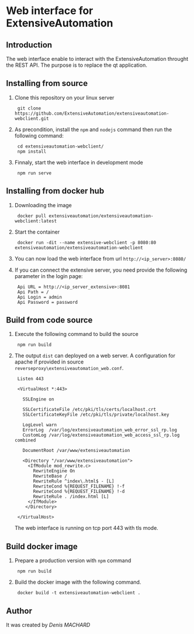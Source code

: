 Web interface for ExtensiveAutomation
=====================================

Introduction
------------

The web interface enable to interact with the ExtensiveAutomation throught the REST API.
The purpose is to replace the qt application.

Installing from source
----------------------

1. Clone this repository on your linux server

        git clone https://github.com/ExtensiveAutomation/extensiveautomation-webclient.git

2. As precondition, install the `npm` and `nodejs` command then run the following command:

        cd extensiveautomation-webclient/
        npm install 
        

3. Finnaly, start the web interface in development mode

        npm run serve
        
Installing from docker hub
-------------------------

1. Downloading the image

        docker pull extensiveautomation/extensiveautomation-webclient:latest

2. Start the container

        docker run -dit --name extensive-webclient -p 8080:80 extensiveautomation/extensiveautomation-webclient

3. You can now load the web interface from url `http://<ip_server>:8080/`

4. If you can connect the extensive server, you need provide the following parameter in the login page:

        Api URL = http://<ip_server_extensive>:8081
        Api Path = /
        Api Login = admin
        Api Password = password
        
Build from code source
----------------

1. Execute the following command to build the source

        npm run build
        
2. The output `dist` can deployed on a web server. A configuration for apache if provided in source  `reverseproxy\extensiveautomation_web.conf`.

        Listen 443
        
        <VirtualHost *:443>

          SSLEngine on

          SSLCertificateFile /etc/pki/tls/certs/localhost.crt
          SSLCertificateKeyFile /etc/pki/tls/private/localhost.key

          LogLevel warn
          ErrorLog  /var/log/extensiveautomation_web_error_ssl_rp.log
          CustomLog /var/log/extensiveautomation_web_access_ssl_rp.log combined

          DocumentRoot /var/www/extensiveautomation
          
          <Directory "/var/www/extensiveautomation">
            <IfModule mod_rewrite.c>
              RewriteEngine On
              RewriteBase /
              RewriteRule ^index\.html$ - [L]
              RewriteCond %{REQUEST_FILENAME} !-f
              RewriteCond %{REQUEST_FILENAME} !-d
              RewriteRule . /index.html [L]
            </IfModule>
           </Directory>

        </VirtualHost>

    The web interface is running on tcp port 443 with tls mode.

    
Build docker image
--------------------------

1. Prepare a production version with `npm` command

        npm run build
      
2. Build the docker image with the following command.

        docker build -t extensiveautomation-webclient .
   
   
Author
-------

It was created by *Denis MACHARD*
 